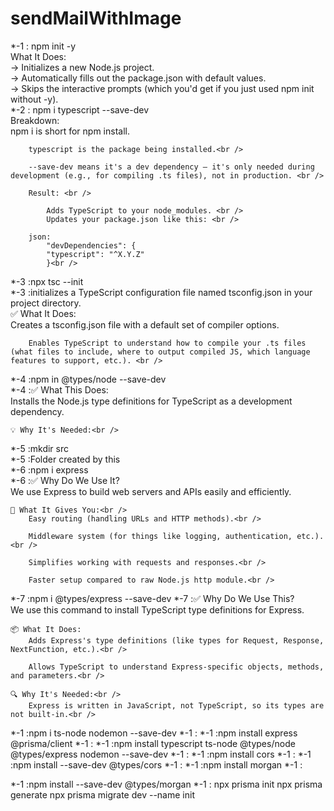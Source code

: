 # sendMailWithImage

*-1 : npm init -y <br />
What It Does:<br />
   -> Initializes a new Node.js project.<br />
   -> Automatically fills out the package.json with default values.<br />
   -> Skips the interactive prompts (which you'd get if you just used npm init without -y).<br />
*-2 : npm i typescript --save-dev<br />
Breakdown:<br />
    npm i is short for npm install.<br />

        typescript is the package being installed.<br />

        --save-dev means it's a dev dependency — it's only needed during development (e.g., for compiling .ts files), not in production. <br />

        Result: <br />

            Adds TypeScript to your node_modules. <br />
            Updates your package.json like this: <br />

        json:
            "devDependencies": {
            "typescript": "^X.Y.Z"
            }<br />
*-3 :npx tsc --init<br />
*-3 :initializes a TypeScript configuration file named tsconfig.json in your project directory.<br />
    ✅ What It Does:<br />
        Creates a tsconfig.json file with a default set of compiler options.<br />

        Enables TypeScript to understand how to compile your .ts files (what files to include, where to output compiled JS, which language features to support, etc.). <br />
*-4 :npm in @types/node --save-dev<br />
*-4 :✅ What This Does:<br />
        Installs the Node.js type definitions for TypeScript as a development dependency.<br />

    💡 Why It's Needed:<br />
        
*-5 :mkdir src<br />
*-5 :Folder created by this <br />
*-6 :npm i express<br />
*-6 :✅ Why Do We Use It?<br />
        We use Express to build web servers and APIs easily and efficiently.<br />

    🔧 What It Gives You:<br />
        Easy routing (handling URLs and HTTP methods).<br />

        Middleware system (for things like logging, authentication, etc.).<br />

        Simplifies working with requests and responses.<br />

        Faster setup compared to raw Node.js http module.<br />
*-7 :npm i @types/express --save-dev
*-7 :✅ Why Do We Use This?<br />
        We use this command to install TypeScript type definitions for Express.<br />

    📦 What It Does:
        Adds Express's type definitions (like types for Request, Response, NextFunction, etc.).<br />

        Allows TypeScript to understand Express-specific objects, methods, and parameters.<br />

    🔍 Why It's Needed:<br />
        Express is written in JavaScript, not TypeScript, so its types are not built-in.<br />
*-1 :npm i ts-node nodemon --save-dev
*-1 :
*-1 :npm install express @prisma/client
*-1 :
*-1 :npm install typescript ts-node @types/node @types/express nodemon --save-dev
*-1 :
*-1 :npm install cors
*-1 :
*-1 :npm install --save-dev @types/cors
*-1 :
*-1 :npm install morgan
*-1 :

*-1 :npm install --save-dev @types/morgan
*-1 :
npx prisma init
npx prisma generate
npx prisma migrate dev --name init
